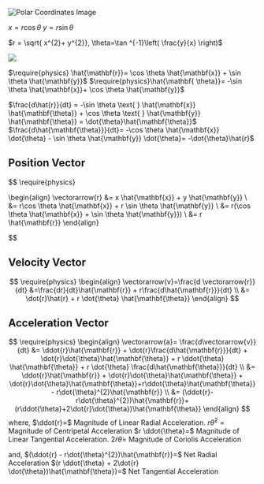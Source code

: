 ![Polar Coordinates Image](https://d138zd1ktt9iqe.cloudfront.net/media/seo_landing_files/untitledjjhh-1605864512.png)

$x = r \cos \theta$
$y = r \sin \theta$

$r = \sqrt{ x^{2}+ y^{2}}, \theta=\tan ^{-1}\left( \frac{y}{x} \right)$

![](https://i.imgur.com/GSSxdOo.png)

$\require{physics} \hat{\mathbf{r}}= \cos \theta \hat{\mathbf{x}} + \sin \theta \hat{\mathbf{y}}$
$\require{physics}\hat{\mathbf{	\theta}}= -\sin \theta \hat{\mathbf{x}}+ \cos \theta \hat{\mathbf{y}}$

$\frac{d\hat{r}}{dt} = -\sin \theta \text{ } \hat{\mathbf{x}} \hat{\mathbf{\theta}} + \cos \theta \text{ } \hat{\mathbf{y}} \hat{\mathbf{\theta}} = \dot{\theta}\hat{\mathbf{\theta}}$
$\frac{d\hat{\mathbf{\theta}}}{dt}= -\cos \theta \hat{\mathbf{x}} \dot{\theta} - \sin \theta \hat{\mathbf{y}} \dot{\theta}= -\dot{\theta}\hat{r}$

## Position Vector
$$
\require{physics}

\begin{align}
\vectorarrow{r} &= x \hat{\mathbf{x}} + y \hat{\mathbf{y}} \\
&= r\cos \theta \hat{\mathbf{x}} + r \sin \theta \hat{\mathbf{y}} \\
&= r(\cos \theta \hat{\mathbf{x}} + \sin \theta \hat{\mathbf{y}}) \\
&= r \hat{\mathbf{r}}
\end{align}

$$
## Velocity Vector
$$
\require{physics}
\begin{align}
\vectorarrow{v}=\frac{d \vectorarrow{r}}{dt} &=\frac{dr}{dt}\hat{\mathbf{r}} + r\frac{d\hat{\mathbf{r}}}{dt} \\
&= \dot{r}\hat{r} + r \dot{\theta} \hat{\mathbf{\theta}}
\end{align}
$$
## Acceleration Vector
$$
\require{physics}
\begin{align}
\vectorarrow{a}= \frac{d\vectorarrow{v}}{dt} &= \ddot{r}\hat{\mathbf{r}} + \dot{r}\frac{d\hat{\mathbf{r}}}{dt} + \dot{r}\dot{\theta}\hat{\mathbf{\theta}} + r \ddot{\theta} \hat{\mathbf{\theta}} + r \dot{\theta} \frac{d\hat{\mathbf{\theta}}}{dt} \\
&= \ddot{r}\hat{\mathbf{r}} + \dot{r}\dot{\theta}\hat{\mathbf{\theta}} + \dot{r}\dot{\theta}\hat{\mathbf{\theta}}+r\ddot{\theta}\hat{\mathbf{\theta}} - r\dot{\theta}^{2}\hat{\mathbf{r}} \\
&= (\ddot{r}-r\dot{\theta}^{2})\hat{\mathbf{r}}+(r\ddot{\theta}+2\dot{r}\dot{\theta})\hat{\mathbf{\theta}}
\end{align}
$$
where,
$\ddot{r}=$ Magnitude of Linear Radial Acceleration.
$r\dot{\theta}^{2}$ = Magnitude of Centripetal Acceleration
$r \ddot{\theta}=$ Magnitude of Linear Tangential Acceleration.
$2\dot{r}\dot{\theta}=$ Magnitude of Coriolis Acceleration

and,
$(\ddot{r} - r\dot{\theta}^{2})\hat{\mathbf{r}}=$ Net Radial Acceleration
$(r \ddot{\theta} + 2\dot{r} \dot{\theta})\hat{\mathbf{\theta}}=$ Net Tangential Acceleration
